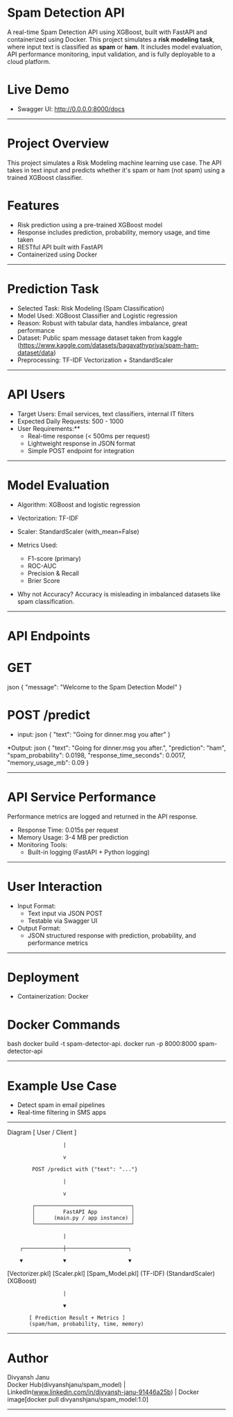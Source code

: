 #  Spam Detection API 

A real-time Spam Detection API using XGBoost, built with FastAPI and containerized using Docker. This project simulates a **risk modeling task**, where input text is classified as **spam** or **ham**. It includes model evaluation, API performance monitoring, input validation, and is fully deployable to a cloud platform.

# Live Demo

- Swagger UI: http://0.0.0.0:8000/docs

-----------------------

# Project Overview

This project simulates a Risk Modeling machine learning use case. The API takes in text input and predicts whether it's spam  or ham (not spam) using a trained XGBoost classifier.

# Features

- Risk prediction using a pre-trained XGBoost model
- Response includes prediction, probability, memory usage, and time taken
- RESTful API built with FastAPI
- Containerized using Docker

-----------------------

# Prediction Task

- Selected Task: Risk Modeling (Spam Classification)
- Model Used: XGBoost Classifier and Logistic regression
- Reason: Robust with tabular data, handles imbalance, great performance
- Dataset: Public spam message dataset taken from kaggle (https://www.kaggle.com/datasets/bagavathypriya/spam-ham-dataset/data)
- Preprocessing: TF-IDF Vectorization + StandardScaler

-----------------------

# API Users

- Target Users: Email services, text classifiers, internal IT filters
- Expected Daily Requests: 500 - 1000
- User Requirements:**
  - Real-time response (< 500ms per request)
  - Lightweight response in JSON format
  - Simple POST endpoint for integration

-----------------------

# Model Evaluation

- Algorithm: XGBoost and logistic regression
- Vectorization: TF-IDF
- Scaler: StandardScaler (with_mean=False)
- Metrics Used:
  
  - F1-score (primary)
  - ROC-AUC
  - Precision & Recall
  - Brier Score


- Why not Accuracy? Accuracy is misleading in imbalanced datasets like spam classification.

-------------------------

# API Endpoints

# GET
 json
{ "message": "Welcome to the Spam Detection Model" }


# POST /predict 
* input:
json
{ "text": "Going for dinner.msg you after" }


*Output:
json
{
  "text": "Going for dinner.msg you after.",
  "prediction": "ham",
  "spam_probability": 0.0198,
  "response_time_seconds": 0.0017,
  "memory_usage_mb": 0.09
}


-----------------------

#  API Service Performance

Performance metrics are logged and returned in the API response.

- Response Time: 0.015s per request
- Memory Usage: 3-4 MB per prediction
- Monitoring Tools:
  - Built-in logging (FastAPI + Python logging)

---

# User Interaction

- Input Format:
  - Text input via JSON POST
  - Testable via Swagger UI
- Output Format:
  - JSON structured response with prediction, probability, and performance metrics

-----------------------------


# Deployment

- Containerization: Docker

# Docker Commands
bash
docker build -t spam-detector-api.
docker run -p 8000:8000 spam-detector-api


------------------------------

#  Example Use Case

- Detect spam in email pipelines
- Real-time filtering in SMS apps

----------------------------------
Diagram
                [ User / Client ]
                
                      |
                      
                      v
                      
            POST /predict with {"text": "..."}
            
                      |
                      
                      v
                      
            ┌───────────────────────────────┐
            │         FastAPI App           │
            │      (main.py / app instance) │
            └───────────────────────────────┘
            
                      |
                      
        ┌─────────────┼────────────────────┐
        
        ▼             ▼                    ▼
 [Vectorizer.pkl] [Scaler.pkl]   [Spam_Model.pkl]
    (TF-IDF)      (StandardScaler)  (XGBoost)


                      |
                      
                      ▼
                      
           [ Prediction Result + Metrics ]
           (spam/ham, probability, time, memory)

--------------------------------------------
# Author

Divyansh Janu  
Docker Hub(divyanshjanu/spam_model) | LinkedIn(www.linkedin.com/in/divyansh-janu-91446a25b) | Docker image[docker pull divyanshjanu/spam_model:1.0]

------------------------------


